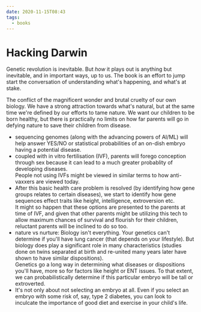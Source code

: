 ```yaml
---
date: 2020-11-15T08:43
tags: 
  - books
---
```


# Hacking Darwin

Genetic revolution is inevitable. But *how* it plays out is anything but inevitable, and in important ways, up to us. The book is an effort to jump start the conversation of understanding what's happening, and what's at stake.

The conflict of the magnificent wonder and brutal cruelty of our own biology. We have a strong attraction towards what's natural, but at the same time we're defined by our efforts to tame nature. We want our children to be born healthy, but there is practically no limits on how far parents will go in defying nature to save their children from disease.

- sequencing genomes (along with the advancing powers of AI/ML) will help answer YES/NO or statistical probabilities of an on-dish embryo having a potential disease.
- coupled with in vitro fertilisation (IVF), parents will forego conception through sex because it can lead to a much greater probablity of developing diseases.  
People not using IVFs might be viewed in similar terms to how anti-vaxxers are viewed today.
- After this basic health care problem is resolved (by identifying how gene groups relates to certain diseases), we start to identify how gene sequences effect traits like height, intelligence, extroversion etc.  
It might so happen that these options are presented to the parents at time of IVF, and given that other parents might be utilizing this tech to allow maximum chances of survival and flourish for their children, reluctant parents will be inclined to do so too.
- nature vs nurture: Biology isn't everything. Your genetics can't determine if you'll have lung cancer (that depends on your lifestyle). But biology does play a significant role in many characteristics (studies done on twins separated at birth and re-united many years later have shown to have similar dispositions).  
Genetics go a long way in determining what diseases or dispositions you'll have, more so for factors like height or ENT issues. To that extent, we can probabilistically determine if this particular embryo will be tall or extroverted.
- It's not only about not selecting an embryo at all. Even if you select an embryo with some risk of, say, type 2 diabetes, you can look to inculcate the importance of good diet and exercise in your child's life.
